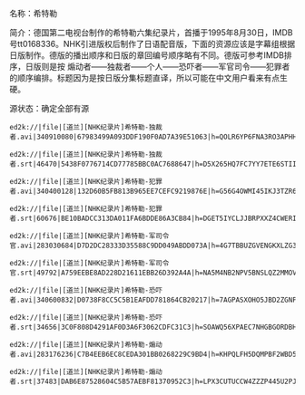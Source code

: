 名称：希特勒

简介：德国第二电视台制作的希特勒六集纪录片，首播于1995年8月30日，IMDB号tt0168336。NHK引进版权后制作了日语配音版，下面的资源应该是字幕组根据日版制作。德版的播出顺序和日版的章回编号顺序略有不同。德版可参考IMDB排序，日版则是按 煽动者——独裁者——个人——恐吓者——军官司令——犯罪者 的顺序编排。标题因为是按日版分集标题直译，所以可能在中文用户看来有点生硬。

源状态：确定全部有源
```
ed2k://|file|[道兰][NHK纪录片]希特勒-独裁者.avi|340910080|67983499A093DDF190F0AD7A39E51063|h=QOLR6YP6FNA3RO3APHHIQTP3QIH4GTJ2|/

ed2k://|file|[道兰][NHK纪录片]希特勒-独裁者.srt|46470|5438F0776714CD77785BBC0AC7688647|h=D5X265HQ7FC7YY7ETE6STII77RSX25U7|/

ed2k://|file|[道兰][NHK纪录片]希特勒-犯罪者.avi|340400128|132D60B5FB813B965EE7CEFC9219876E|h=G56G4OWMI45IKJ3TZR6OB43L2U7DWA2X|/

ed2k://|file|[道兰][NHK纪录片]希特勒-犯罪者.srt|60676|BE10BADCC313DA011FA6BDDE86A3CB84|h=DGET5IYCLJJBRPXXZ4CWERI7C5ZW5SSF|/

ed2k://|file|[道兰][NHK纪录片]希特勒-军司令官.avi|283030684|D7D2DC28333D35588C9DD049ABDD073A|h=4G7TBBUZGVENGKXLZG3XAQVEZE65HV67|/

ed2k://|file|[道兰][NHK纪录片]希特勒-军司令官.srt|49792|A759EEBE8AD228D21611EBB26D392A4A|h=NA5M4NB2NPV5BNSLQZ2MMOVEKQNWYMGL|/

ed2k://|file|[道兰][NHK纪录片]希特勒-恐吓者.avi|340600832|D0738F8CC5C5B1EAFDD781864CB20217|h=7AGPASXOHO5JBD2ZGNP4BQEUGQJTJ5EO|/

ed2k://|file|[道兰][NHK纪录片]希特勒-恐吓者.srt|34656|3C0F808D4291AF0D3A6F3062CDFC31C3|h=SOAWQ56XPAEC7NHGBGORDBHQSRLBOPOR|/

ed2k://|file|[道兰][NHK纪录片]希特勒-煽动者.avi|283176236|C7B4EEB6EC8CEDA301BB0268229C9BD4|h=KHPQLFH5DQMPBF2WBD5PHVCLWWZCLOIV|/

ed2k://|file|[道兰][NHK纪录片]希特勒-煽动者.srt|37483|DAB6E87528604C5B57AEBF81370952C3|h=LPX3CUTUCCW4ZZZP445U2PJ4VRV7YDRE|/
```
